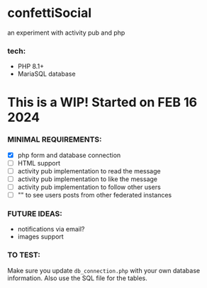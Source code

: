 # confettiSocial
an experiment with activity pub and php

### tech:
- PHP 8.1+
- MariaSQL database
  
# This is a WIP! Started on FEB 16 2024

### MINIMAL REQUIREMENTS:

- [x] php form and database connection
- [ ] HTML support
- [ ] activity pub implementation to read the message
- [ ] activity pub implementation to like the message
- [ ] activity pub implementation to follow other users
- [ ] "" to see users posts from other federated instances

### FUTURE IDEAS:

- notifications via email?
- images support
  
### TO TEST:

Make sure you update `db_connection.php` with your own database information.
Also use the SQL file for the tables.
